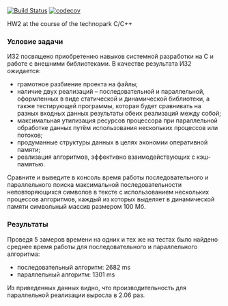 [![Build Status](https://travis-ci.com/TimRazumov/Technopark-C.svg?branch=hw-2)](https://travis-ci.com/TimRazumov/Technopark-C)
[![codecov](https://codecov.io/gh/TimRazumov/Technopark-C/branch/hw-2/graph/badge.svg)](https://codecov.io/gh/TimRazumov/Technopark-C)

HW2 at the course of the technopark C/C++

### Условие задачи

ИЗ2 посвящено приобретению навыков системной разработки на C и работе с внешними библиотеками. В качестве результата ИЗ2 ожидается:
* грамотное разбиение проекта на файлы;
* наличие двух реализаций – последовательной и параллельной, оформленных в виде статической и динамической библиотеки, а также тестирующей программы, которая будет сравнивать на разных входных данных результаты обеих реализаций между собой;
* максимальная утилизация ресурсов процессора при параллельной обработке данных путём использования нескольких процессов или потоков;
* продуманные структуры данных в целях экономии оперативной памяти;
* реализация алгоритмов, эффективно взаимодействующих с кэш-памятью.

Сравните и выведите в консоль время работы последовательного и параллельного поиска максимальной последовательности неповторяющихся символов в тексте с использованием нескольких процессов алгоритмов, каждый из которых выделяет в динамической памяти символьный массив размером 100 Мб.

### Результаты

Проведя 5 замеров времени на одних и тех же на тестах было найдено среднее время работы для последовательного и параллельного алгоритма:

* последовательный алгоритм: 2682 ms
* параллельный алгоритм: 1301 ms

Из приведенных данных видно, что производительность для параллельной реализации выросла в 2.06 раз. 
